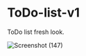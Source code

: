 # ToDo-list-v1
ToDo list fresh look.

![Screenshot (147)](https://user-images.githubusercontent.com/59863035/131106637-6566735b-c1d0-41a7-a801-fa02f6ae7f10.png)
